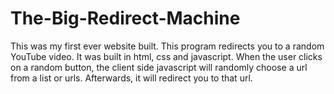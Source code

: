 # The-Big-Redirect-Machine
This was my first ever website built. This program redirects you to a random YouTube video. It was built in html, css and javascript. When the user clicks on a random button, the client side javascript will randomly choose a url from a list or urls. Afterwards, it will redirect you to that url.
